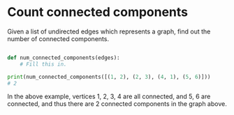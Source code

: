 # Count connected components

Given a list of undirected edges which represents a graph, find out the number of connected components.

``` python

def num_connected_components(edges):
    # Fill this in.

print(num_connected_components([(1, 2), (2, 3), (4, 1), (5, 6)]))
# 2
```

In the above example, vertices 1, 2, 3, 4 are all connected, and 5, 6 are connected, and thus there are 2 connected components in the graph above.
